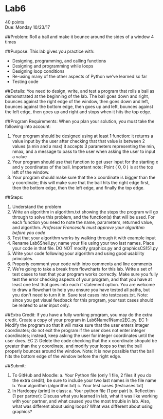 # Lab6
40 points  
Due: Monday 10/23/17

##Problem: 
Roll a ball and make it bounce around the sides of a window 4 times

##Purpose: 
This lab gives you practice with:
* Designing, programming, and calling functions
* Designing and programming while loops
* Designing loop conditions
* Re-using many of the other aspects of Python we've learned so far
* Testing code

##Details:
You need to design, write, and test a program that rolls a ball as demonstrated at the beginning of the lab. The ball goes down and right, bounces against the right edge of the window, then goes down and left, bounces against the bottom edge, then goes up and left, bounces against the left edge, then goes up and right and stops when it hits the top edge.

##Program Requirements:
When you plan your solution, you must take the following into account:  

1. Your program should be designed using at least 1 function: 
it returns a value input by the user after checking that that value is between 2 values (a min and a max)
it accepts 3 parameters representing the min, nmax, and a message to pass to the user when asking the user to input a value
2. Your program should use that function to get user input for the starting x and y coordinates of the ball.
Important note: Point ( 0, 0 ) is at the top left of the window.
3. Your program should make sure that the x coordinate is bigger than the y coordinate; this will make sure that the ball hits the right edge first, then the bottom edge, then the left edge, and finally the top edge.

##Steps:
1. Understand the problem
2. Write an algorithm in algorithm.txt showing the steps the program will go through to solve this problem, and the function(s) that will be used. For each function you need to note the name, parameters, returned value, and algorithm. *Professor Franceschi must approve your algorithm before you code*
3. Test that your algorithm works by walking through it with example input
4. Rename Lab6Shell.py; name your file using your two last names. Place your code in that file. DO NOT modify graphics.py and graphicsCS151.py
5. Write your code following your algorithm and using good usability principles. 
6. Properly comment your code with intro comments and line comments
7. We're going to take a break from flowcharts for this lab. Write a set of test cases to test that your program works correctly. Make sure you fully test the error checking aspects of your program, and that you have at least one test that goes into each if statement option. You are welcome to draw a flowchart to help you ensure you have tested all paths, but you don't need to turn it in. Save test cases into testcases.txt.
Note: since you get visual feedback for this program, your test cases should be related to user input only.

##Extra Credit:
If you have a fully working program, you may do the extra credit. Create a copy of your program in Lab6Name1Name2EC.py. 
  EC 1: Modify the program so that it will make sure that the user enters integer coordinates; do not exit the program if the user does not enter integer coordinates; instead, keep asking the user for integer coordinates until the user does.
  EC 2: Delete the code checking that the x coordinate shopuld be greater than the y coordinate, and modify your loops so that the ball properly bounces around the window. Note: it is now possible that the ball hits the bottom edge of the window before the right edge.

##Submit:
1. To GitHub and Moodle:
  a. Your Python file (only 1 file, 2 files if you do the extra credit); be sure to include your two last names in the file name
  b. Your algorithm (algorithm.txt)
  c. Your test cases (testcases.txt)
2. In Hardcopy (print) in class:
  a. Your python file (1 per pair)
  b. Reflection (1 per partner): Discuss what you learned in lab, what it was like working with your partner, and what caused you the most trouble in lab. Also, what was different about using loops? What was different about using graphics?
